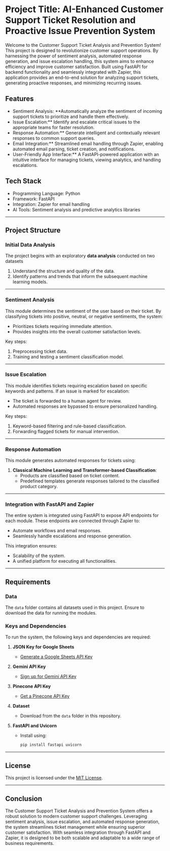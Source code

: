 # Project Title: AI-Enhanced Customer Support Ticket Resolution and Proactive Issue Prevention System

Welcome to the Customer Support Ticket Analysis and Prevention System!
This project is designed to revolutionize customer support operations. By harnessing the power of sentiment analysis, automated response generation, and issue escalation handling, this system aims to enhance efficiency and improve customer satisfaction.
Built using FastAPI for backend functionality and seamlessly integrated with Zapier, this application provides an end-to-end solution for analyzing support tickets, generating proactive responses, and minimizing recurring issues.

## Features

-  Sentiment Analysis: **Automatically analyze the sentiment of incoming support tickets to prioritize and handle them effectively.
-  Issue Escalation:** Identify and escalate critical issues to the appropriate teams for faster resolution.
-  Response Automation:** Generate intelligent and contextually relevant responses to common support queries.
-  Email Integration:** Streamlined email handling through Zapier, enabling automated email parsing, ticket creation, and notifications.
-  User-Friendly App Interface:** A FastAPI-powered application with an intuitive interface for managing tickets, viewing analytics, and handling escalations.

## Tech Stack

-  Programming Language: Python
-  Framework: FastAPI
-  Integration: Zapier for email handling
-  AI Tools: Sentiment analysis and predictive analytics libraries

---

## Project Structure

### Initial Data Analysis
The project begins with an exploratory **data analysis** conducted on two datasets
1. Understand the structure and quality of the data.
2. Identify patterns and trends that inform the subsequent machine learning models.

---

### Sentiment Analysis 
This module determines the sentiment of the user based on their ticket. By classifying tickets into positive, neutral, or negative sentiments, the system:
- Prioritizes tickets requiring immediate attention.
- Provides insights into the overall customer satisfaction levels.

Key steps:
1. Preprocessing ticket data.
2. Training and testing a sentiment classification model.

---

### Issue Escalation
This module identifies tickets requiring escalation based on specific keywords and patterns. If an issue is marked for escalation:
- The ticket is forwarded to a human agent for review.
- Automated responses are bypassed to ensure personalized handling.

Key steps:
1. Keyword-based filtering and rule-based classification.
2. Forwarding flagged tickets for manual intervention.

---

### Response Automation
This module generates automated responses for tickets using:

1. **Classical Machine Learning and Transformer-based Classification**:
   - Products are classified based on ticket content.
   - Predefined templates generate responses tailored to the classified product category.

---

### Integration with FastAPI and Zapier
The entire system is integrated using FastAPI to expose API endpoints for each module. These endpoints are connected through Zapier to:
- Automate workflows and email responses.
- Seamlessly handle escalations and response generation.

This integration ensures:
- Scalability of the system.
- A unified platform for executing all functionalities.

---

## Requirements
### Data
The `data` folder contains all datasets used in this project. Ensure to download the data for running the modules.

### Keys and Dependencies
To run the system, the following keys and dependencies are required:

1. **JSON Key for Google Sheets**
   - [Generate a Google Sheets API Key](https://developers.google.com/sheets/api/quickstart/python)

2. **Gemini API Key**
   - [Sign up for Gemini API Key](https://gemini.docs.api/)

3. **Pinecone API Key**
   - [Get a Pinecone API Key](https://www.pinecone.io/start/)

4. **Dataset**
   - Download from the `data` folder in this repository.

5. **FastAPI and Uvicorn**
   - Install using:
     ```bash
     pip install fastapi uvicorn
     ```

---

## License

This project is licensed under the [MIT License](LICENSE.txt).

---
## Conclusion
The Customer Support Ticket Analysis and Prevention System offers a robust solution to modern customer support challenges. Leveraging sentiment analysis, issue escalation, and automated response generation, the system streamlines ticket management while ensuring superior customer satisfaction. With seamless integration through FastAPI and Zapier, it is designed to be both scalable and adaptable to a wide range of business requirements.
